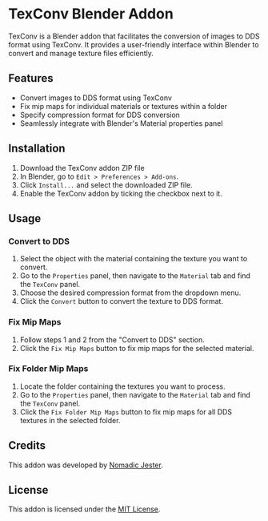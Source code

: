 # TexConv Blender Addon

TexConv is a Blender addon that facilitates the conversion of images to DDS format using TexConv. It provides a user-friendly interface within Blender to convert and manage texture files efficiently.

## Features

- Convert images to DDS format using TexConv
- Fix mip maps for individual materials or textures within a folder
- Specify compression format for DDS conversion
- Seamlessly integrate with Blender's Material properties panel

## Installation

1. Download the TexConv addon ZIP file 
2. In Blender, go to `Edit > Preferences > Add-ons`.
3. Click `Install...` and select the downloaded ZIP file.
4. Enable the TexConv addon by ticking the checkbox next to it.

## Usage

### Convert to DDS

1. Select the object with the material containing the texture you want to convert.
2. Go to the `Properties` panel, then navigate to the `Material` tab and find the `TexConv` panel.
3. Choose the desired compression format from the dropdown menu.
4. Click the `Convert` button to convert the texture to DDS format.

### Fix Mip Maps

1. Follow steps 1 and 2 from the "Convert to DDS" section.
2. Click the `Fix Mip Maps` button to fix mip maps for the selected material.

### Fix Folder Mip Maps

1. Locate the folder containing the textures you want to process.
2. Go to the `Properties` panel, then navigate to the `Material` tab and find the `TexConv` panel.
3. Click the `Fix Folder Mip Maps` button to fix mip maps for all DDS textures in the selected folder.

## Credits

This addon was developed by [Nomadic Jester](https://github.com/your-username).

## License

This addon is licensed under the [MIT License](LICENSE).
